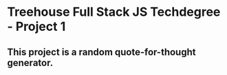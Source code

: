 # Treehouse Full Stack JS Techdegree - Project 1
## This project is a random quote-for-thought generator.
